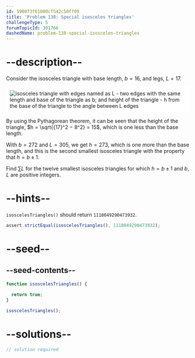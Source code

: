 ```yaml
---
id: 5900f3f61000cf542c50ff09
title: 'Problem 138: Special isosceles triangles'
challengeType: 5
forumTopicId: 301766
dashedName: problem-138-special-isosceles-triangles
---
```


# --description--

Consider the isosceles triangle with base length, $b = 16$, and legs, $L = 17$.

<img class="img-responsive center-block" alt="isosceles triangle with edges named as L - two edges with the same length and base of the triangle as b; and height of the triangle - h from the base of the triangle to the angle between L edges" src="https://cdn.freecodecamp.org/curriculum/project-euler/special-isosceles-triangles.png" style="background-color: white; padding: 10px;">

By using the Pythagorean theorem, it can be seen that the height of the triangle, $h = \sqrt{{17}^2 − 8^2} = 15$, which is one less than the base length.

With $b = 272$ and $L = 305$, we get $h = 273$, which is one more than the base length, and this is the second smallest isosceles triangle with the property that $h = b ± 1$.

Find $\sum{L}$ for the twelve smallest isosceles triangles for which $h = b ± 1$ and $b$, $L$ are positive integers.

# --hints--

`isoscelesTriangles()` should return `1118049290473932`.

```js
assert.strictEqual(isoscelesTriangles(), 1118049290473932);
```

# --seed--

## --seed-contents--

```js
function isoscelesTriangles() {

  return true;
}

isoscelesTriangles();
```

# --solutions--

```js
// solution required
```
